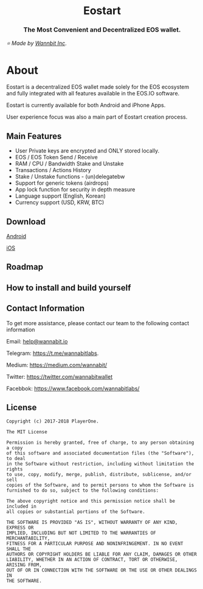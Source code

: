 <h1 align="center">
  <br>
  Eostart
  <br>
</h1>
<h3 align="center">
The Most Convenient and Decentralized EOS wallet.
</h3>

*:star: Made by [Wannbit Inc](https://www.wannabit.io/)*.

# About

Eostart is a decentralized EOS wallet made solely for the EOS ecosystem and fully integrated with all features available in the EOS.IO software.
 
Eostart is currently available for both Android and iPhone Apps.

User experience focus was also a main part of Eostart creation process.  

## Main Features

- User Private keys are encrypted and ONLY stored locally.
- EOS / EOS Token Send / Receive
- RAM / CPU / Bandwidth Stake and Unstake
- Transactions / Actions History
- Stake / Unstake functions - (un)delegatebw
- Support for generic tokens (airdrops)
- App lock function for security in depth measure
- Language support (English, Korean)
- Currency support (USD, KRW, BTC)

## Download

[Android](https://play.google.com/store/apps/details?id=wannabit.io.eoswallet)

[iOS](https://itunes.apple.com/kr/app/eostart-wallet-for-eos/id1444837798)

## Roadmap


## How to install and build yourself


## Contact Information

To get more assistance, please contact our team to the following contact information

Email: help@wannabit.io 

Telegram: https://t.me/wannabitlabs.

Medium: https://medium.com/wannabit/

Twitter: https://twitter.com/wannabitwallet

Facebbok: https://www.facebook.com/wannabitlabs/



## License

    Copyright (c) 2017-2018 PlayerOne.

    The MIT License

    Permission is hereby granted, free of charge, to any person obtaining a copy
    of this software and associated documentation files (the "Software"), to deal
    in the Software without restriction, including without limitation the rights
    to use, copy, modify, merge, publish, distribute, sublicense, and/or sell
    copies of the Software, and to permit persons to whom the Software is
    furnished to do so, subject to the following conditions:

    The above copyright notice and this permission notice shall be included in
    all copies or substantial portions of the Software.

    THE SOFTWARE IS PROVIDED "AS IS", WITHOUT WARRANTY OF ANY KIND, EXPRESS OR
    IMPLIED, INCLUDING BUT NOT LIMITED TO THE WARRANTIES OF MERCHANTABILITY,
    FITNESS FOR A PARTICULAR PURPOSE AND NONINFRINGEMENT. IN NO EVENT SHALL THE
    AUTHORS OR COPYRIGHT HOLDERS BE LIABLE FOR ANY CLAIM, DAMAGES OR OTHER
    LIABILITY, WHETHER IN AN ACTION OF CONTRACT, TORT OR OTHERWISE, ARISING FROM,
    OUT OF OR IN CONNECTION WITH THE SOFTWARE OR THE USE OR OTHER DEALINGS IN
    THE SOFTWARE.
